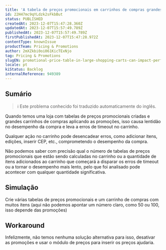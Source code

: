 ```yaml
---
title: 'A tabela de preços promocionais em carrinhos de compras grandes pode afetar o desempenho ou levar a erros de tempo limite'
id: 22H47mc9qYLdzk2sFkbBut
status: PUBLISHED
createdAt: 2023-12-07T15:47:28.360Z
updatedAt: 2023-12-07T15:57:49.789Z
publishedAt: 2023-12-07T15:57:49.789Z
firstPublishedAt: 2023-12-07T15:47:28.972Z
contentType: knownIssue
productTeam: Pricing & Promotions
author: 2mXZkbi0oi061KicTExNjo
tag: Pricing & Promotions
slugEN: promotional-price-table-in-large-shopping-carts-can-impact-performance-or-lead-to-timeout-errors
locale: pt
kiStatus: Backlog
internalReference: 949389
---
```


## Sumário

>ℹ️ Este problema conhecido foi traduzido automaticamente do inglês.



Quando temos uma loja com tabelas de preços promocionais criadas e grandes carrinhos de compras aplicando as promoções, isso causa lentidão no desempenho da compra e leva a erros de timeout no carrinho.

Qualquer ação no carrinho pode desencadear erros, como adicionar itens, edições, inserir CEP, etc., comprometendo o desempenho da compra.

Não podemos saber com precisão qual o número de tabelas de preços promocionais que estão sendo calculadas no carrinho ou a quantidade de itens adicionados ao carrinho que começará a disparar os erros de timeout ou a tornar o desempenho mais lento, pelo que foi analisado pode acontecer com qualquer quantidade significativa.


## Simulação



Crie várias tabelas de preços promocionais e um carrinho de compras com muitos itens (aqui não podemos apontar um número claro, como 50 ou 100, isso depende das promoções)



## Workaround



Infelizmente, não temos nenhuma solução alternativa para isso,
desativar as promoções e usar o módulo de preços para inserir os preços ajudaria.





